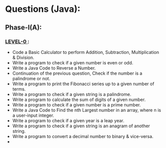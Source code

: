 # Questions (Java):

## Phase-I(A):

### <u> LEVEL-0 </u>:
  - Code a Basic Calculator to perform Addition, Subtraction, Multiplication & Division.
  - Write a program to check if a given number is even or odd.
  - Write a Java Code to Reverse a Number.
  - Continuation of the previous question, Check if the number is a palindrome or not.
  - Write a program to print the Fibonacci series up to a given number of terms.
  - Write a program to check if a given string is a palindrome.
  - Write a program to calculate the sum of digits of a given number.
  - Write a program to check if a given number is a prime number.
  - Write a Java Code to Find the nth Largest number in an array, where n is a user-input integer.
  - Write a program to check if a given year is a leap year.
  - Write a program to check if a given string is an anagram of another string.
  - Write a program to convert a decimal number to binary & vice-versa.
  - 
